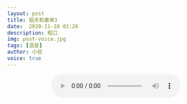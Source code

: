 ```yaml
---
layout: post
title: 姐夫和妻弟1
date:  2020-11-10 01:26
description: 粗口
img: post-voice.jpg
tags: [语音]
author: 小叔
voice: true
---
```

<div align="center">
  <audio controls>
    <source src="https://www.wmnhw.workers.dev/1:/%E7%B2%97%E5%8F%A3%E8%AF%AD%E9%9F%B3/%E5%B0%8F%E5%8F%94/%E5%A7%90%E5%A4%AB%E5%92%8C%E5%A6%BB%E5%BC%9F1.mp3" type="audio/mpeg">
    <embed height="0" width="0" src="horse.mp3">
  </audio>
</div>
